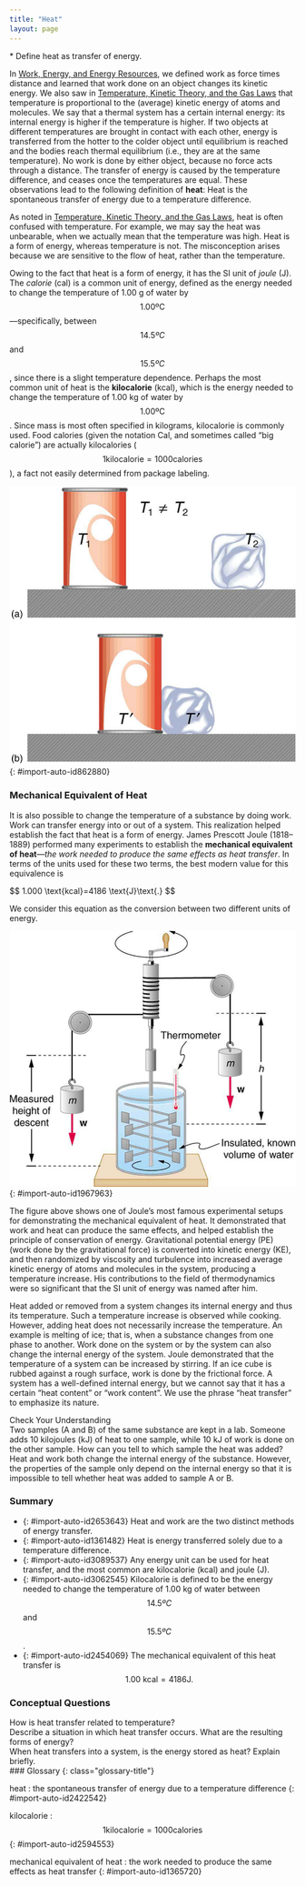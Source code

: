 ```yaml
---
title: "Heat"
layout: page
---
```



<div class="abstract" markdown="1">
* Define heat as transfer of energy.

</div>

In [Work, Energy, and Energy Resources](/m42145), we defined work as force times distance and learned that work done on an object changes its kinetic energy. We also saw in [Temperature, Kinetic Theory, and the Gas Laws](/m42213) that temperature is proportional to the (average) kinetic energy of atoms and molecules. We say that a thermal system has a certain internal energy: its internal energy is higher if the temperature is higher. If two objects at different temperatures are brought in contact with each other, energy is transferred from the hotter to the colder object until equilibrium is reached and the bodies reach thermal equilibrium (i.e., they are at the same temperature). No work is done by either object, because no force acts through a distance. The transfer of energy is caused by the temperature difference, and ceases once the temperatures are equal. These observations lead to the following definition of **heat**\: Heat is the spontaneous transfer of energy due to a temperature difference.

As noted in [Temperature, Kinetic Theory, and the Gas Laws](/m42213), heat is often confused with temperature. For example, we may say the heat was unbearable, when we actually mean that the temperature was high. Heat is a form of energy, whereas temperature is not. The misconception arises because we are sensitive to the flow of heat, rather than the temperature.

Owing to the fact that heat is a form of energy, it has the SI unit of *joule* (J). The *calorie* (cal) is a common unit of energy, defined as the energy needed to change the temperature of 1.00 g of water by  $$1.00\text{ºC} $$
 —specifically, between  $$ 14.5ºC $$
 and  $$ 15.5ºC $$
, since there is a slight temperature dependence. Perhaps the most common unit of heat is the **kilocalorie** (kcal), which is the energy needed to change the temperature of 1.00 kg of water by  $$1.00\text{ºC} $$
. Since mass is most often specified in kilograms, kilocalorie is commonly used. Food calories (given the notation Cal, and sometimes called “big calorie”) are actually kilocalories ( $$1 \text{kilocalorie} = 1000 \text{calories} $$
), a fact not easily determined from package labeling.

![In figure a there is a soft drink can and an ice cube placed on a surface at a distance from each other. The temperatures of the can and the ice cube are T one and T two, respectively, where T one is not equal to T two. In figure b, the soft drink can and the ice cube are placed in contact on the surface. The temperature of both is T prime. ](../resources/Figure_15_01_01a.jpg "In figure (a) the soft drink and the ice have different temperatures, \(T_1\) and \(T_2\), and are not in thermal equilibrium. In figure (b), when the soft drink and ice are allowed to interact, energy is transferred until they reach the same temperature \(T^\prime\);, achieving equilibrium. Heat transfer occurs due to the difference in temperatures. In fact, since the soft drink and ice are both in contact with the surrounding air and bench, the equilibrium temperature will be the same for both."){: #import-auto-id862880}

### Mechanical Equivalent of Heat

It is also possible to change the temperature of a substance by doing work. Work can transfer energy into or out of a system. This realization helped establish the fact that heat is a form of energy. James Prescott Joule (1818–1889) performed many experiments to establish the **mechanical equivalent of heat**—*the work needed to produce the same effects as heat transfer*. In terms of the units used for these two terms, the best modern value for this equivalence is

<div xmlns:fo="urn:oasis:names:tc:opendocument:xmlns:xsl-fo-compatible:1.0" class="equation" id="import-auto-id1738243" fo:color="#ff0000">
 $$ 1.000 \text{kcal}=4186 \text{J}\text{.} $$
</div>

We consider this equation as the conversion between two different units of energy.

 ![In the figure, there is a can of known volume full of water and fitted with a thermometer at the top. On both sides of the can two blocks of weight W each hang from cords. The cords pass over two pulleys and wind around a cylindrical roller. There is a handle attached with the roller to rotate it manually. Submerged in the water are some paddles attached to a vertical rod attached at the bottom of the roller. When the lever is rotated, the paddles move inside the water.](../resources/Figure_15_01_02a.jpg "Schematic depiction of Joule&#x2019;s experiment that established the equivalence of heat and work."){: #import-auto-id1967963}

The figure above shows one of Joule’s most famous experimental setups for demonstrating the mechanical equivalent of heat. It demonstrated that work and heat can produce the same effects, and helped establish the principle of conservation of energy. Gravitational potential energy (PE) (work done by the gravitational force) is converted into kinetic energy (KE), and then randomized by viscosity and turbulence into increased average kinetic energy of atoms and molecules in the system, producing a temperature increase. His contributions to the field of thermodynamics were so significant that the SI unit of energy was named after him.

Heat added or removed from a system changes its internal energy and thus its temperature. Such a temperature increase is observed while cooking. However, adding heat does not necessarily increase the temperature. An example is melting of ice; that is, when a substance changes from one phase to another. Work done on the system or by the system can also change the internal energy of the system. Joule demonstrated that the temperature of a system can be increased by stirring. If an ice cube is rubbed against a rough surface, work is done by the frictional force. A system has a well-defined internal energy, but we cannot say that it has a certain “heat content” or “work content”. We use the phrase “heat transfer” to emphasize its nature.

<div class="exercise" data-element-type="check-understanding" data-label="">
<div class="title">
Check Your Understanding
</div>
<div class="problem" markdown="1">
Two samples (A and B) of the same substance are kept in a lab. Someone adds 10 kilojoules (kJ) of heat to one sample, while 10 kJ of work is done on the other sample. How can you tell to which sample the heat was added?

</div>
<div class="solution" data-print-placement="here" markdown="1">
Heat and work both change the internal energy of the substance. However, the properties of the sample only depend on the internal energy so that it is impossible to tell whether heat was added to sample A or B.

</div>
</div>

### Summary

* {: #import-auto-id2653643} Heat and work are the two distinct methods of energy transfer.
* {: #import-auto-id1361482} Heat is energy transferred solely due to a temperature difference.
* {: #import-auto-id3089537} Any energy unit can be used for heat transfer, and the most common are kilocalorie (kcal) and joule (J).
* {: #import-auto-id3062545} Kilocalorie is defined to be the energy needed to change the temperature of 1.00 kg of water between
   $$ 14.5ºC $$ and
   $$ 15.5ºC $$
    .
* {: #import-auto-id2454069} The mechanical equivalent of this heat transfer is
   $$1.00\text{ kcal} = 4186 \text{J.} $$
### Conceptual Questions

<div class="exercise" data-element-type="conceptual-questions">
<div class="problem" markdown="1">
How is heat transfer related to temperature?

</div>
</div>

<div class="exercise" data-element-type="conceptual-questions">
<div class="problem" markdown="1">
Describe a situation in which heat transfer occurs. What are the resulting forms of energy?

</div>
</div>

<div class="exercise" data-element-type="conceptual-questions">
<div class="problem" markdown="1">
When heat transfers into a system, is the energy stored as heat? Explain briefly.

</div>
</div>

<div class="glossary" markdown="1">
### Glossary
{: class="glossary-title"}

heat
: the spontaneous transfer of energy due to a temperature difference
{: #import-auto-id2422542}

kilocalorie
:  $$ 1 \text{kilocalorie} = 1000 \text{calories} $$
{: #import-auto-id2594553}

mechanical equivalent of heat
: the work needed to produce the same effects as heat transfer
{: #import-auto-id1365720}

</div>
